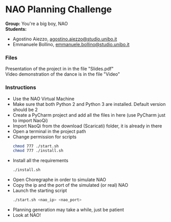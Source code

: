 # NAO Planning Challenge
**Group:** You're a big boy, NAO  
**Students:**
 - Agostino Aiezzo, <agostino.aiezzo@studio.unibo.it>
 - Emmanuele Bollino, <emmanuele.bollino@studio.unibo.it>

### Files
Presentation of the project in in the file "Slides.pdf"  
Video demonstration of the dance is in the file "Video"

### Instructions
 - Use the NAO Virtual Machine
 - Make sure that both Python 2 and Python 3 are installed. Default version should be 2
 - Create a PyCharm project and add all the files in here (use PyCharm just to import NaoQi)
 - Import NaoQi from the download (Scaricati) folder, it is already in there
 - Open a terminal in the project path
 - Change permission for scripts
    ```sh
    chmod 777 ./start.sh
    chmod 777 ./install.sh
    ```
 - Install all the requirements
    ```sh
    ./install.sh
    ```
 - Open Choregraphe in order to simulate NAO
 - Copy the ip and the port of the simulated (or real) NAO
 - Launch the starting script
    ```sh
    ./start.sh <nao_ip> <nao_port>
    ```
 - Planning generation may take a while, just be patient
 - Look at NAO!
